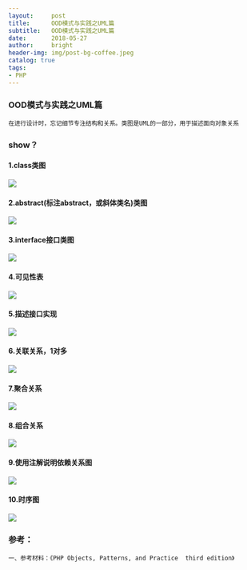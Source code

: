 ```yaml
---
layout:     post
title:      OOD模式与实践之UML篇
subtitle:   OOD模式与实践之UML篇
date:       2018-05-27
author:     bright
header-img: img/post-bg-coffee.jpeg
catalog: true
tags:
- PHP
---
```


### OOD模式与实践之UML篇

```
在进行设计时，忘记细节专注结构和关系。类图是UML的一部分，用于描述面向对象关系
```


### show？

#### 1.class类图

![](https://raw.githubusercontent.com/brightyuan/brightyuan.github.io/master/img/php-6-1.png)

#### 2.abstract(标注abstract，或斜体类名)类图

![](https://raw.githubusercontent.com/brightyuan/brightyuan.github.io/master/img/php6-2.png)

#### 3.interface接口类图

![](https://raw.githubusercontent.com/brightyuan/brightyuan.github.io/master/img/php6-4.png)

#### 4.可见性表

![](https://raw.githubusercontent.com/brightyuan/brightyuan.github.io/master/img/php6-1table.png)

#### 5.描述接口实现

![](https://raw.githubusercontent.com/brightyuan/brightyuan.github.io/master/img/php-6-8.png)

#### 6.关联关系，1对多

![](https://raw.githubusercontent.com/brightyuan/brightyuan.github.io/master/img/php6-12.png)

#### 7.聚合关系

![](https://raw.githubusercontent.com/brightyuan/brightyuan.github.io/master/img/php6-14.png)

#### 8.组合关系

![](https://raw.githubusercontent.com/brightyuan/brightyuan.github.io/master/img/php6-15.png)

#### 9.使用注解说明依赖关系图

![](https://raw.githubusercontent.com/brightyuan/brightyuan.github.io/master/img/php6-17.png)

#### 10.时序图

![](https://raw.githubusercontent.com/brightyuan/brightyuan.github.io/master/img/php6-20.png)

### 参考：

```
一、参考材料：《PHP Objects, Patterns, and Practice  third edition》
```
